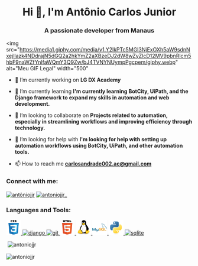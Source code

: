 <h1 align="center">Hi 👋, I'm Antônio Carlos Junior</h1>
<h3 align="center">A passionate developer from Manaus</h3>

<img src="https://media1.giphy.com/media/v1.Y2lkPTc5MGI3NjExOXh5aW9sdnNxejllazk4NDdrajN5dGQ2a2hkYmZ2aXBzeDJ2dW8wZyZlcD12MV9pbnRlcm5hbF9naWZfYnlfaWQmY3Q9Zw/bJ4TVNYNUympPgcpem/giphy.webp" alt="Meu GIF Legal" width="500"

- 🔭 I’m currently working on **LG DX Academy**

- 🌱 I’m currently learning **I'm currently learning BotCity, UiPath, and the Django framework to expand my skills in automation and web development.**

- 👯 I’m looking to collaborate on **Projects related to automation, especially in streamlining workflows and improving efficiency through technology.**

- 🤝 I’m looking for help with **I'm looking for help with setting up automation workflows using BotCity, UiPath, and other automation tools.**

- 📫 How to reach me **carlosandrade002.ac@gmail.com**

<h3 align="left">Connect with me:</h3>
<p align="left">
<a href="https://linkedin.com/in/antôniojjr" target="blank"><img align="center" src="https://raw.githubusercontent.com/rahuldkjain/github-profile-readme-generator/master/src/images/icons/Social/linked-in-alt.svg" alt="antôniojjr" height="30" width="40" /></a>
<a href="https://instagram.com/antoniojjr_" target="blank"><img align="center" src="https://raw.githubusercontent.com/rahuldkjain/github-profile-readme-generator/master/src/images/icons/Social/instagram.svg" alt="antoniojjr_" height="30" width="40" /></a>
</p>

<h3 align="left">Languages and Tools:</h3>
<p align="left"> <a href="https://www.w3schools.com/css/" target="_blank" rel="noreferrer"> <img src="https://raw.githubusercontent.com/devicons/devicon/master/icons/css3/css3-original-wordmark.svg" alt="css3" width="40" height="40"/> </a> <a href="https://www.djangoproject.com/" target="_blank" rel="noreferrer"> <img src="https://cdn.worldvectorlogo.com/logos/django.svg" alt="django" width="40" height="40"/> </a> <a href="https://git-scm.com/" target="_blank" rel="noreferrer"> <img src="https://www.vectorlogo.zone/logos/git-scm/git-scm-icon.svg" alt="git" width="40" height="40"/> </a> <a href="https://www.w3.org/html/" target="_blank" rel="noreferrer"> <img src="https://raw.githubusercontent.com/devicons/devicon/master/icons/html5/html5-original-wordmark.svg" alt="html5" width="40" height="40"/> </a> <a href="https://www.linux.org/" target="_blank" rel="noreferrer"> <img src="https://raw.githubusercontent.com/devicons/devicon/master/icons/linux/linux-original.svg" alt="linux" width="40" height="40"/> </a> <a href="https://www.mysql.com/" target="_blank" rel="noreferrer"> <img src="https://raw.githubusercontent.com/devicons/devicon/master/icons/mysql/mysql-original-wordmark.svg" alt="mysql" width="40" height="40"/> </a> <a href="https://www.python.org" target="_blank" rel="noreferrer"> <img src="https://raw.githubusercontent.com/devicons/devicon/master/icons/python/python-original.svg" alt="python" width="40" height="40"/> </a> <a href="https://www.sqlite.org/" target="_blank" rel="noreferrer"> <img src="https://www.vectorlogo.zone/logos/sqlite/sqlite-icon.svg" alt="sqlite" width="40" height="40"/> </a> </p>


<p>&nbsp;<img align="center" src="https://github-readme-stats.vercel.app/api?username=antoniojjr&show_icons=true&locale=en" alt="antoniojjr" /></p>

<p><img align="center" src="https://github-readme-streak-stats.herokuapp.com/?user=antoniojjr&" alt="antoniojjr" /></p>

